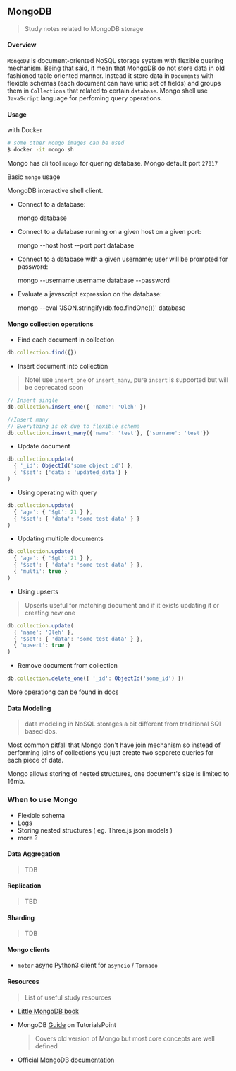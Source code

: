 ## MongoDB
> Study notes related to MongoDB storage

#### Overview

`MongoDB` is document-oriented NoSQL storage system with flexible quering mechanism. 
Being that said, it mean that MongoDB do not store data in old fashioned table oriented manner.
Instead it store data in `Documents` with flexible schemas (each document can have uniq set of fields) and groups them in `Collections` that related to certain `database`. Mongo shell use `JavaScript` language for perfoming query operations.

#### Usage

  with Docker
  
  ```sh
  # some other Mongo images can be used
  $ docker -it mongo sh
  ```


  Mongo has cli tool `mongo` for quering database. Mongo default port `27017`

  Basic `mongo` usage

                                                                                                          
  MongoDB interactive shell client.                                                                     
                                                                                                        
- Connect to a database:                                                                         

  mongo database                                                                     
                                                                                                        
- Connect to a database running on a given host on a given port:                                        
                                                                                                        
  mongo --host host --port port database                                                                
                                                                                                        
- Connect to a database with a given username; user will be prompted for password:                      
                                                                                                        
  mongo --username username database --password                                                         
                                                                                                        
- Evaluate a javascript expression on the database:                                                     
                                                                                                        
  mongo --eval 'JSON.stringify(db.foo.findOne())' database                                              


#### Mongo collection operations

  - Find each document in collection
  ```js
  db.collection.find({})
  ```

   - Insert document into collection
   > Note! use `insert_one` or `insert_many`, pure `insert` is supported but will be deprecated soon
  ```js
  // Insert single
  db.collection.insert_one({ 'name': 'Oleh' })

  //Insert many 
  // Everything is ok due to flexible schema
  db.collection.insert_many({'name': 'test'}, {'surname': 'test'})
  ```

   - Update document
  ```js
  db.collection.update(
    { '_id': ObjectId('some object id') }, 
    { '$set': {'data': 'updated_data'} }
  )
  ```

  - Using operating with query
  ```js
  db.collection.update(
    { 'age': { '$gt': 21 } }, 
    { '$set': { 'data': 'some test data' } }
  )
  ```

   - Updating multiple documents
  ```js
  db.collection.update(
    { 'age': { '$gt': 21 } }, 
    { '$set': { 'data': 'some test data' } },
    { 'multi': true }
  )
  ```

  - Using upserts

  > Upserts useful for matching document and if it exists updating it or creating new one

  ```js
  db.collection.update(
    { 'name': 'Oleh' }, 
    { '$set': { 'data': 'some test data' } },
    { 'upsert': true }
  )
  ```


   - Remove document from collection
  ```js
  db.collection.delete_one({ '_id': ObjectId('some_id') })
  ```

  More operationg can be found in docs


#### Data Modeling
> data modeling in NoSQL storages a bit different from traditional SQl based dbs.

Most common pitfall that Mongo don't have join mechanism so instead of performing joins of collections you just create two separete queries for each piece of data.

Mongo allows storing of nested structures, one document's size is limited to 16mb.


### When to use Mongo

  - Flexible schema
  - Logs
  - Storing nested structures ( eg. Three.js json models )
  - more ?


#### Data Aggregation
> TDB


#### Replication
> TBD

#### Sharding 
> TDB

#### Mongo clients

  - `motor` async Python3 client for `asyncio` / `Tornado`                                                           

#### Resources

> List of useful study resources

  - [Little MongoDB book](http://openmymind.net/mongodb.pdf)
  - MongoDB [Guide](https://www.tutorialspoint.com/mongodb/) on TutorialsPoint
    > Covers old version of Mongo but most core concepts are well defined

  - Official MongoDB [documentation](https://docs.mongodb.com/manual/) 
